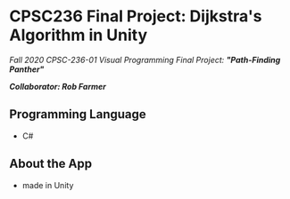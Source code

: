 # CPSC236 Final Project: Dijkstra's Algorithm in Unity
*Fall 2020 CPSC-236-01 Visual Programming Final Project: **"Path-Finding Panther"***

***Collaborator: Rob Farmer***

## Programming Language
- C#

## About the App
- made in Unity
